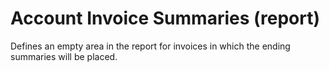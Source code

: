 Account Invoice Summaries (report)
==================================

Defines an empty area in the report for invoices in which the
ending summaries will be placed.